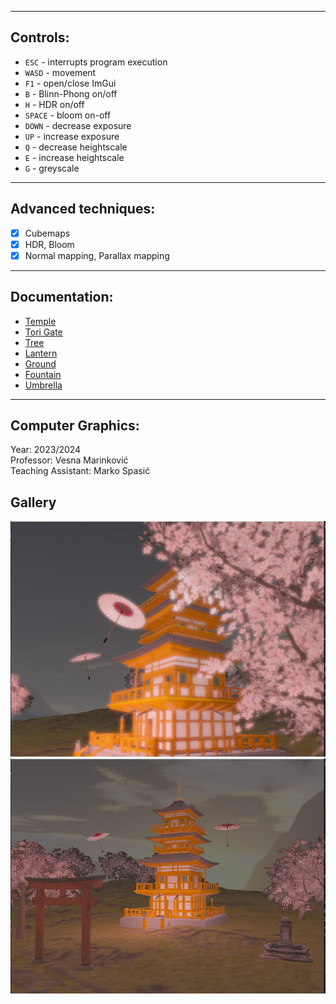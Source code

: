 
---------------
## Controls:
- `ESC` - interrupts program execution
- `WASD` - movement
- `F1` - open/close ImGui
- `B` - Blinn-Phong on/off
- `H` - HDR on/off
- `SPACE` - bloom on-off
- `DOWN` - decrease exposure
- `UP` - increase exposure
- `Q` - decrease heightscale
- `E` - increase heightscale
- `G` - greyscale

---------------
## Advanced techniques:
  - [x] Cubemaps
  - [x] HDR, Bloom
  - [x] Normal mapping, Parallax mapping

---------------

## Documentation:
- [Temple](https://free3d.com/3d-model/japanese-temple-101392.html)
- [Tori Gate](https://sketchfab.com/3d-models/tori-gate-a59f20c9877e4260bf48a8494ac09a64)
- [Tree](https://sketchfab.com/3d-models/sakura-tree-01-low-poly-model-147ae7d0d332456a99ec6195e9b0cd4f)
- [Lantern](https://sketchfab.com/3d-models/stylized-lantern-fd547df829da409592d1c941e2bba819)
- [Ground](https://sketchfab.com/3d-models/iceland-landscape-234bb55771984297b0cd2d46f04087d3)
- [Fountain](https://sketchfab.com/3d-models/brunnen-5c8c1692d54e4e85a9cfb45fbce0923b)
- [Umbrella](https://sketchfab.com/3d-models/japanese-umbrella-c955c7ed20d64469a1ed203e3268cfbf)

---------------

## Computer Graphics:
Year: 2023/2024 \
Professor: Vesna Marinković \
Teaching Assistant: Marko Spasić 

## Gallery
![photo 2](/resources/Gallery/2.png)
![photo 3](/resources/Gallery/3.png)
